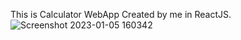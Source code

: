 This is Calculator WebApp Created by me in ReactJS.
![Screenshot 2023-01-05 160342](https://user-images.githubusercontent.com/95959359/210760303-7a84861f-de7b-41d8-8a8b-73c1f7378d6e.png)
